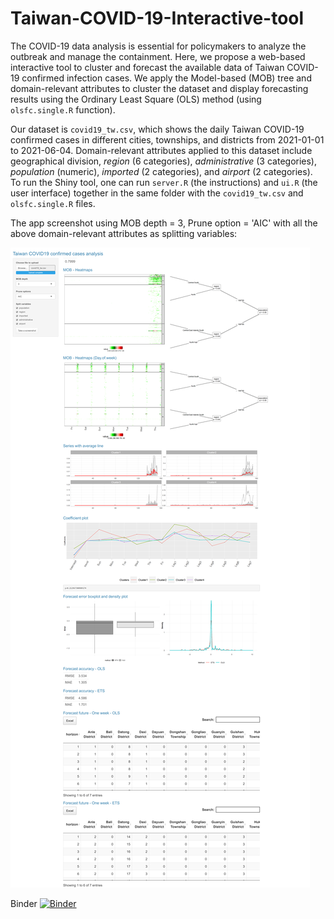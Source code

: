 # Taiwan-COVID-19-Interactive-tool
The COVID-19 data analysis is essential for policymakers to analyze the outbreak and manage the containment. Here, we propose a web-based interactive tool to cluster and forecast the available data of Taiwan COVID-19 confirmed infection cases. We apply the Model-based (MOB) tree and domain-relevant attributes to cluster the dataset and display forecasting results using the Ordinary Least Square (OLS) method (using ```olsfc.single.R``` function). 

Our dataset is ```covid19_tw.csv```, which shows the daily Taiwan COVID-19 confirmed cases in different cities, townships, and districts from 2021-01-01 to 2021-06-04. Domain-relevant attributes applied to this dataset include geographical division, _region_ (6 categories), _administrative_ (3 categories),  _population_ (numeric), _imported_ (2 categories), and _airport_ (2 categories). To run the Shiny tool, one can run ```server.R``` (the instructions) and ```ui.R``` (the user interface) together in the same folder with the ```covid19_tw.csv``` and ```olsfc.single.R``` files. 

The app screenshot using MOB depth = 3, Prune option = 'AIC' with all the above domain-relevant attributes as splitting variables:

![alt text](<https://github.com/mahsaashouri/Taiwan-COVID-19-Interactive-tool/blob/main/screenshot-Taiwan-Interactive-tool.png>)


Binder 
[![Binder](https://mybinder.org/badge_logo.svg)](https://mybinder.org/v2/gh/mahsaashouri/Taiwan-COVID-19-Interactive-tool/main?urlpath=shiny/HEAD)
